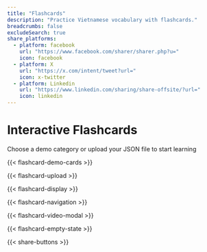 ```yaml
---
title: "Flashcards"
description: "Practice Vietnamese vocabulary with flashcards."
breadcrumbs: false
excludeSearch: true
share_platforms:
  - platform: facebook
    url: "https://www.facebook.com/sharer/sharer.php?u="
    icon: facebook
  - platform: X
    url: "https://x.com/intent/tweet?url="
    icon: x-twitter
  - platform: Linkedin
    url: "https://www.linkedin.com/sharing/share-offsite/?url="
    icon: linkedin
---
```


<div class="min-h-screen">
  <div x-data="flashcardApp()" class="container mx-auto px-4 py-8">
    <div class="max-w-3xl mx-auto">
      <h1 class="text-3xl font-bold text-center text-blue-700 mb-2">Interactive Flashcards</h1>
      <p class="text-center text-gray-600 mb-8">Choose a demo category or upload your JSON file to start learning</p>

<!-- Demo Cards Section -->
{{< flashcard-demo-cards >}}

<!-- File Upload Section -->
{{< flashcard-upload >}}

<!-- Flashcard Display Section -->
{{< flashcard-display >}}

<!-- Navigation Controls -->
{{< flashcard-navigation >}}

<!-- Video Modal -->
{{< flashcard-video-modal >}}

<!-- Empty State -->
{{< flashcard-empty-state >}}

</div>
</div>
</div>

{{< share-buttons >}}